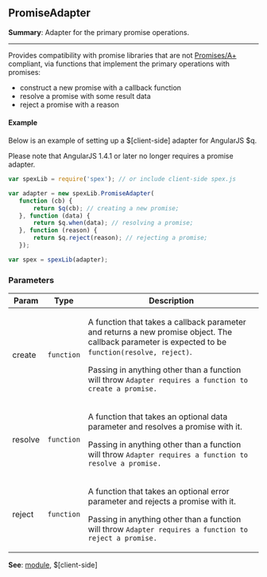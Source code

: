 <a name="PromiseAdapter"></a>
## PromiseAdapter
**Summary**: Adapter for the primary promise operations.  

---
Provides compatibility with promise libraries that are not <a href="https://promisesaplus.com">Promises/A+</a> compliant,via functions that implement the primary operations with promises: - construct a new promise with a callback function - resolve a promise with some result data - reject a promise with a reason#### ExampleBelow is an example of setting up a $[client-side] adapter for AngularJS $q.Please note that AngularJS 1.4.1 or later no longer requires a promise adapter.```jsvar spexLib = require('spex'); // or include client-side spex.jsvar adapter = new spexLib.PromiseAdapter(   function (cb) {       return $q(cb); // creating a new promise;   }, function (data) {       return $q.when(data); // resolving a promise;   }, function (reason) {       return $q.reject(reason); // rejecting a promise;   });var spex = spexLib(adapter);```

### Parameters
<table>
  <thead>
    <tr>
      <th>Param</th><th>Type</th><th>Description</th>
    </tr>
  </thead>
  <tbody>
<tr>
    <td>create</td><td><code>function</code></td><td><p>A function that takes a callback parameter and returns a new promise object.
The callback parameter is expected to be <code>function(resolve, reject)</code>.</p>
<p>Passing in anything other than a function will throw <code>Adapter requires a function to create a promise.</code></p>
</td>
    </tr><tr>
    <td>resolve</td><td><code>function</code></td><td><p>A function that takes an optional data parameter and resolves a promise with it.</p>
<p>Passing in anything other than a function will throw <code>Adapter requires a function to resolve a promise.</code></p>
</td>
    </tr><tr>
    <td>reject</td><td><code>function</code></td><td><p>A function that takes an optional error parameter and rejects a promise with it.</p>
<p>Passing in anything other than a function will throw <code>Adapter requires a function to reject a promise.</code></p>
</td>
    </tr>  </tbody>
</table>

**See**: <a href="module.md">module</a>, $[client-side]  
